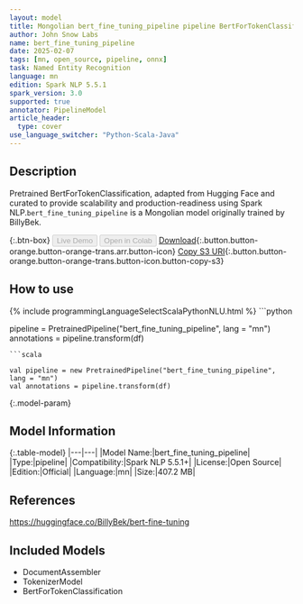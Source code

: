 ```yaml
---
layout: model
title: Mongolian bert_fine_tuning_pipeline pipeline BertForTokenClassification from BillyBek
author: John Snow Labs
name: bert_fine_tuning_pipeline
date: 2025-02-07
tags: [mn, open_source, pipeline, onnx]
task: Named Entity Recognition
language: mn
edition: Spark NLP 5.5.1
spark_version: 3.0
supported: true
annotator: PipelineModel
article_header:
  type: cover
use_language_switcher: "Python-Scala-Java"
---
```


## Description

Pretrained BertForTokenClassification, adapted from Hugging Face and curated to provide scalability and production-readiness using Spark NLP.`bert_fine_tuning_pipeline` is a Mongolian model originally trained by BillyBek.

{:.btn-box}
<button class="button button-orange" disabled>Live Demo</button>
<button class="button button-orange" disabled>Open in Colab</button>
[Download](https://s3.amazonaws.com/auxdata.johnsnowlabs.com/public/models/bert_fine_tuning_pipeline_mn_5.5.1_3.0_1738962314549.zip){:.button.button-orange.button-orange-trans.arr.button-icon}
[Copy S3 URI](s3://auxdata.johnsnowlabs.com/public/models/bert_fine_tuning_pipeline_mn_5.5.1_3.0_1738962314549.zip){:.button.button-orange.button-orange-trans.button-icon.button-copy-s3}

## How to use



<div class="tabs-box" markdown="1">
{% include programmingLanguageSelectScalaPythonNLU.html %}
```python

pipeline = PretrainedPipeline("bert_fine_tuning_pipeline", lang = "mn")
annotations =  pipeline.transform(df)   

```
```scala

val pipeline = new PretrainedPipeline("bert_fine_tuning_pipeline", lang = "mn")
val annotations = pipeline.transform(df)

```
</div>

{:.model-param}
## Model Information

{:.table-model}
|---|---|
|Model Name:|bert_fine_tuning_pipeline|
|Type:|pipeline|
|Compatibility:|Spark NLP 5.5.1+|
|License:|Open Source|
|Edition:|Official|
|Language:|mn|
|Size:|407.2 MB|

## References

https://huggingface.co/BillyBek/bert-fine-tuning

## Included Models

- DocumentAssembler
- TokenizerModel
- BertForTokenClassification